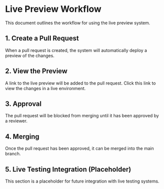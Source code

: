 # Live Preview Workflow
This document outlines the workflow for using the live preview system.
## 1. Create a Pull Request
When a pull request is created, the system will automatically deploy a preview of the changes.
## 2. View the Preview
A link to the live preview will be added to the pull request. Click this link to view the changes in a live environment.
## 3. Approval
The pull request will be blocked from merging until it has been approved by a reviewer.
## 4. Merging
Once the pull request has been approved, it can be merged into the main branch.
## 5. Live Testing Integration (Placeholder)
This section is a placeholder for future integration with live testing systems.
